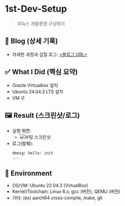 # 1st-Dev-Setup
> 리눅스 개발환경 구성하기

## 🔗 Blog (상세 기록)
- 자세한 과정과 삽질 로그: [<블로그 URL>](https://blog.naver.com/sehn00/223964641072)

## ✅ What I Did (핵심 요약)
- Oracle Virtualbox 설치
- Ubuntu 24.04.3 LTS 설치
- VM 구

## 🖼️ Result (스크린샷/로그)
- 실행 화면:
  - ![부팅 스크린샷](./assets/IMG＿2695)
- 로그(발췌):
  ```text
  dmesg: hello: init
  ...

## 🧰 Environment
- OS/VM: Ubuntu 22.04.3 (VirtualBox)
- Kernel/Toolchain: Linux 6.x, gcc (버전), QEMU (버전)
- 기타: (ex) aarch64 cross-compile, make, git
